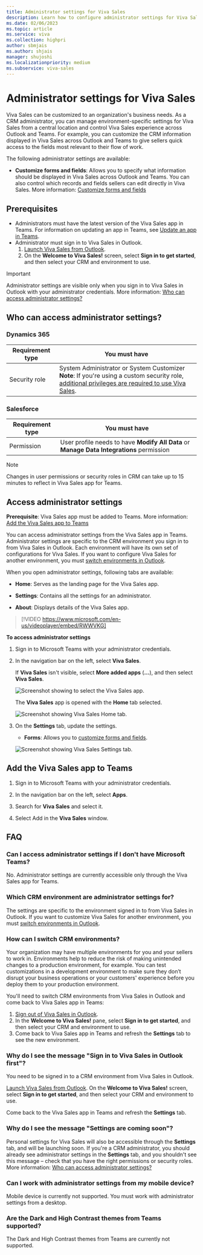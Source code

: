 ```yaml
---
title: Administrator settings for Viva Sales
description: Learn how to configure administrator settings for Viva Sales.
ms.date: 02/06/2023
ms.topic: article
ms.service: viva
ms.collection: highpri
author: sbmjais
ms.author: shjais
manager: shujoshi
ms.localizationpriority: medium
ms.subservice: viva-sales
---
```


# Administrator settings for Viva Sales

Viva Sales can be customized to an organization's business needs. As a CRM administrator, you can manage environment-specific settings for Viva Sales from a central location and control Viva Sales experience across Outlook and Teams. For example, you can customize the CRM information displayed in Viva Sales across Outlook and Teams to give sellers quick access to the fields most relevant to their flow of work.

The following administrator settings are available:

- **Customize forms and fields**: Allows you to specify what information should be displayed in Viva Sales across Outlook and Teams. You can also control which records and fields sellers can edit directly in Viva Sales. More information: [Customize forms and fields](customize-forms-and-fields.md)

## Prerequisites

- Administrators must have the latest version of the Viva Sales app in Teams. For information on updating an app in Teams, see [Update an app in Teams](https://support.microsoft.com/office/update-an-app-in-teams-3d53d136-5c5d-4dfa-9602-01e6fdd8015b).
- Administrator must sign in to Viva Sales in Outlook.
    1. [Launch Viva Sales from Outlook](https://support.microsoft.com/topic/use-viva-sales-in-outlook-ec3605f9-fdb0-4593-9c5b-b43a76c07081).
    2. On the **Welcome to Viva Sales!** screen, select **Sign in to get started**, and then select your CRM and environment to use. 

> [!IMPORTANT]
> Administrator settings are visible only when you sign in to Viva Sales in Outlook with your administrator credentials. More information: [Who can access administrator settings?](#who-can-access-administrator-settings)

## Who can access administrator settings?

### Dynamics 365

|Requirement type  |You must have  |
|---------|---------|
|Security role     |  System Administrator or System Customizer<br>**Note**: If you're using a custom security role, [additional privileges are required to use Viva Sales](install-viva-sales.md#additional-privileges-required-for-dynamics-365-customers).  |

### Salesforce

|Requirement type  |You must have  |
|---------|---------|
|Permission    |  User profile needs to have **Modify All Data** or **Manage Data Integrations** permission  |

> [!NOTE]
> Changes in user permissions or security roles in CRM can take up to 15 minutes to reflect in Viva Sales app for Teams.

## Access administrator settings

**Prerequisite**: Viva Sales app must be added to Teams. More information: [Add the Viva Sales app to Teams](#add-the-viva-sales-app-to-teams)

You can access administrator settings from the Viva Sales app in Teams. Administrator settings are specific to the CRM environment you sign in to from Viva Sales in Outlook. Each environment will have its own set of configurations for Viva Sales. If you want to configure Viva Sales for another environment, you must [switch environments in Outlook](#how-can-i-switch-crm-environments).

When you open administrator settings, following tabs are available:

- **Home**: Serves as the landing page for the Viva Sales app.

- **Settings**: Contains all the settings for an administrator.

- **About**: Displays details of the Viva Sales app.

> [!VIDEO https://www.microsoft.com/en-us/videoplayer/embed/RWWVKG]

**To access administrator settings**

1.  Sign in to Microsoft Teams with your administrator credentials.

2.  In the navigation bar on the left, select **Viva Sales**.

    If **Viva Sales** isn't visible, select **More added apps** (**…**), and then select **Viva Sales**.
    
    ![Screenshot showing to select the Viva Sales app.](media/viva-sales-app-select.png "Screenshot showing to select the Viva Sales app.")
    
    The **Viva Sales** app is opened with the **Home** tab selected.
    
    ![Screenshot showing Viva Sales Home tab.](media/viva-sales-home.png "Screenshot showing Viva Sales Home tab.")

3.  On the **Settings** tab, update the settings.

    - **Forms**: Allows you to [customize forms and fields](customize-forms-and-fields.md).

    ![Screenshot showing Viva Sales Settings tab.](media/viva-sales-admin-settings.png "Screenshot showing Viva Sales Settings tab.")

## Add the Viva Sales app to Teams

1.  Sign in to Microsoft Teams with your administrator credentials.

2.  In the navigation bar on the left, select **Apps**.

3. Search for **Viva Sales** and select it.

4. Select Add in the **Viva Sales** window.
    

## FAQ

### Can I access administrator settings if I don't have Microsoft Teams?

No. Administrator settings are currently accessible only through the Viva Sales app for Teams. 

### Which CRM environment are administrator settings for?

The settings are specific to the environment signed in to from Viva Sales in Outlook. If you want to customize Viva Sales for another environment, you must [switch environments in Outlook](#how-can-i-switch-crm-environments).

### How can I switch CRM environments?

Your organization may have multiple environments for you and your sellers to work in. Environments help to reduce the risk of making unintended changes to a production environment, for example. You can test customizations in a development environment to make sure they don’t disrupt your business operations or your customers' experience before you deploy them to your production environment.

You'll need to switch CRM environments from Viva Sales in Outlook and come back to Viva Sales app in Teams:

1. [Sign out of Viva Sales in Outlook](https://support.microsoft.com/topic/sign-out-of-viva-sales-7c62164a-ee27-48c7-93a0-c18bb1055cd6).
2. In the **Welcome to Viva Sales!** pane, select **Sign in to get started**, and then select your CRM and environment to use.
3. Come back to Viva Sales app in Teams and refresh the **Settings** tab to see the new environment.


### Why do I see the message "Sign in to Viva Sales in Outlook first"?

You need to be signed in to a CRM environment from Viva Sales in Outlook.

[Launch Viva Sales from Outlook](https://support.microsoft.com/topic/use-viva-sales-in-outlook-ec3605f9-fdb0-4593-9c5b-b43a76c07081). On the **Welcome to Viva Sales!** screen, select **Sign in to get started**, and then select your CRM and environment to use. 

Come back to the Viva Sales app in Teams and refresh the **Settings** tab. 

### Why do I see the message "Settings are coming soon"?

Personal settings for Viva Sales will also be accessible through the **Settings** tab, and will be launching soon. If you're a CRM administrator, you should already see administrator settings in the **Settings** tab, and you shouldn't see this message – check that you have the right permissions or security roles. More information: [Who can access administrator settings?](#who-can-access-administrator-settings)

### Can I work with administrator settings from my mobile device?

Mobile device is currently not supported. You must work with administrator settings from a desktop.

### Are the Dark and High Contrast themes from Teams supported?

The Dark and High Contrast themes from Teams are currently not supported. 



